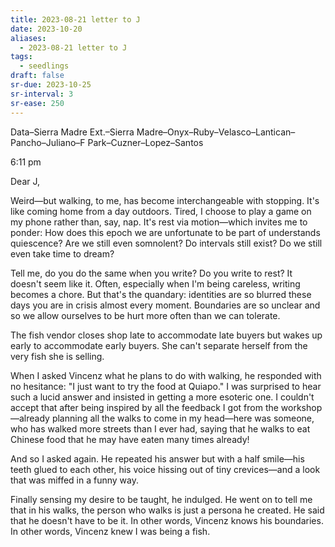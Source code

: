 ```yaml
---
title: 2023-08-21 letter to J
date: 2023-10-20
aliases:
  - 2023-08-21 letter to J
tags:
  - seedlings
draft: false
sr-due: 2023-10-25
sr-interval: 3
sr-ease: 250
---
```

Data–Sierra Madre Ext.–Sierra Madre–Onyx–Ruby–Velasco–Lantican–Pancho–Juliano–F Park–Cuzner–Lopez–Santos

6:11 pm

Dear J,

Weird—but walking, to me, has become interchangeable with stopping. It's like coming home from a day outdoors. Tired, I choose to play a game on my phone rather than, say, nap. It's rest via motion—which invites me to ponder: How does this epoch we are unfortunate to be part of understands quiescence? Are we still even somnolent? Do intervals still exist? Do we still even take time to dream?

Tell me, do you do the same when you write? Do you write to rest? It doesn't seem like it. Often, especially when I'm being careless, writing becomes a chore. But that's the quandary: identities are so blurred these days you are in crisis almost every moment. Boundaries are so unclear and so we allow ourselves to be hurt more often than we can tolerate.

The fish vendor closes shop late to accommodate late buyers but wakes up early to accommodate early buyers. She can't separate herself from the very fish she is selling.

When I asked Vincenz what he plans to do with walking, he responded with no hesitance: "I just want to try the food at Quiapo." I was surprised to hear such a lucid answer and insisted in getting a more esoteric one. I couldn't accept that after being inspired by all the feedback I got from the workshop—already planning all the walks to come in my head—here was someone, who has walked more streets than I ever had, saying that he walks to eat Chinese food that he may have eaten many times already!

And so I asked again. He repeated his answer but with a half smile—his teeth glued to each other, his voice hissing out of tiny crevices—and a look that was miffed in a funny way.

Finally sensing my desire to be taught, he indulged. He went on to tell me that in his walks, the person who walks is just a persona he created. He said that he doesn't have to be it. In other words, Vincenz knows his boundaries. In other words, Vincenz knew I was being a fish.